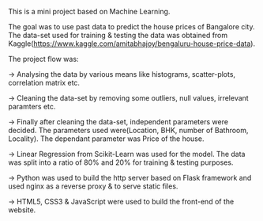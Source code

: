 This is a mini project based on Machine Learning.

The goal was to use past data to predict the house prices of Bangalore city. The data-set used for training & testing the data was obtained from 
Kaggle(https://www.kaggle.com/amitabhajoy/bengaluru-house-price-data).

The project flow was: 

-> Analysing the data by various means like histograms, scatter-plots, correlation matrix etc.

-> Cleaning the data-set by removing some outliers, null values, irrelevant paramters etc.

-> Finally after cleaning the data-set, independent parameters were decided. The parameters used were(Location, BHK, number of Bathroom, Locality). The dependant parameter was Price of the house.

-> Linear Regression from Scikit-Learn was used for the model. The data was split into a ratio of 80% and 20% for training & testing purposes.

-> Python was used to build the http server based on Flask framework and used nginx as a reverse proxy & to serve static files.

-> HTML5, CSS3 & JavaScript were used to build the front-end of the website.
